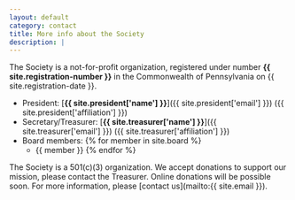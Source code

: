 ```yaml
---
layout: default
category: contact
title: More info about the Society
description: |
---
```


The Society is a not-for-profit organization, registered  under number **{{ site.registration-number }}** in the Commonwealth of Pennsylvania on {{ site.registration-date }}.

- President:  [**{{ site.president['name'] }}**]({{ site.president['email'] }}) ({{ site.president['affiliation'] }})
- Secretary/Treasurer: [**{{ site.treasurer['name'] }}**]({{ site.treasurer['email'] }}) ({{ site.treasurer['affiliation'] }})
- Board members: 
{% for member in site.board %}
  - {{ member }}
{% endfor %}


The Society is a 501(c)(3) organization. We accept donations to support our mission, please contact the Treasurer. Online donations will be possible soon. For more information, please [contact us](mailto:{{ site.email }}).
